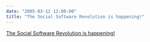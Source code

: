 ```yaml
---
date: "2005-03-12 12:00:00"
title: "The Social Software Revolution is happening!"
---
```


[The Social Software Revolution is happening!](/lemire/blog/2005/03-12-the-social-software-revolution-is-happening)

